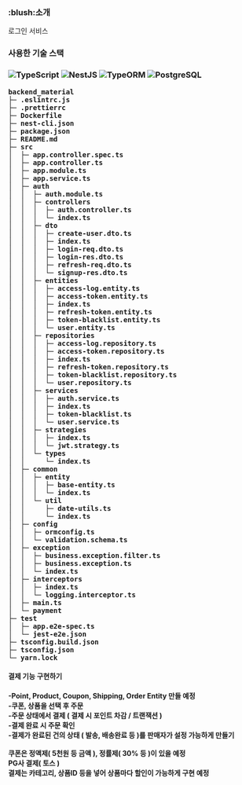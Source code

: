 <p align=center>
<h3> :blush:소개 </h3>
로그인 서비스

<h3>사용한 기술 스택<h3>
<img alt="TypeScript" src="https://img.shields.io/badge/TypeScript-3178C6?style=for-the-badge&logo=typescript&logoColor=white">
<img alt="NestJS" src="https://img.shields.io/badge/NestJS-E0234E?style=for-the-badge&logo=nestjs&logoColor=white">
<img alt="TypeORM" src="https://img.shields.io/badge/TypeORM-376E9B?style=for-the-badge&logo=typeorm&logoColor=white">
<img alt="PostgreSQL" src="https://img.shields.io/badge/PostgreSQL-316192?style=for-the-badge&logo=postgresql&logoColor=white">
</p>


```
backend_material
├─ .eslintrc.js
├─ .prettierrc
├─ Dockerfile
├─ nest-cli.json
├─ package.json
├─ README.md
├─ src
│  ├─ app.controller.spec.ts
│  ├─ app.controller.ts
│  ├─ app.module.ts
│  ├─ app.service.ts
│  ├─ auth
│  │  ├─ auth.module.ts
│  │  ├─ controllers
│  │  │  ├─ auth.controller.ts
│  │  │  └─ index.ts
│  │  ├─ dto
│  │  │  ├─ create-user.dto.ts
│  │  │  ├─ index.ts
│  │  │  ├─ login-req.dto.ts
│  │  │  ├─ login-res.dto.ts
│  │  │  ├─ refresh-req.dto.ts
│  │  │  └─ signup-res.dto.ts
│  │  ├─ entities
│  │  │  ├─ access-log.entity.ts
│  │  │  ├─ access-token.entity.ts
│  │  │  ├─ index.ts
│  │  │  ├─ refresh-token.entity.ts
│  │  │  ├─ token-blacklist.entity.ts
│  │  │  └─ user.entity.ts
│  │  ├─ repositories
│  │  │  ├─ access-log.repository.ts
│  │  │  ├─ access-token.repository.ts
│  │  │  ├─ index.ts
│  │  │  ├─ refresh-token.repository.ts
│  │  │  ├─ token-blacklist.repository.ts
│  │  │  └─ user.repository.ts
│  │  ├─ services
│  │  │  ├─ auth.service.ts
│  │  │  ├─ index.ts
│  │  │  ├─ token-blacklist.ts
│  │  │  └─ user.service.ts
│  │  ├─ strategies
│  │  │  ├─ index.ts
│  │  │  └─ jwt.strategy.ts
│  │  └─ types
│  │     └─ index.ts
│  ├─ common
│  │  ├─ entity
│  │  │  ├─ base-entity.ts
│  │  │  └─ index.ts
│  │  └─ util
│  │     ├─ date-utils.ts
│  │     └─ index.ts
│  ├─ config
│  │  ├─ ormconfig.ts
│  │  └─ validation.schema.ts
│  ├─ exception
│  │  ├─ business.exception.filter.ts
│  │  ├─ business.exception.ts
│  │  └─ index.ts
│  ├─ interceptors
│  │  ├─ index.ts
│  │  └─ logging.interceptor.ts
│  ├─ main.ts
│  └─ payment
├─ test
│  ├─ app.e2e-spec.ts
│  └─ jest-e2e.json
├─ tsconfig.build.json
├─ tsconfig.json
└─ yarn.lock

```

<h4>결제 기능 구현하기<h4/>
-Point, Product, Coupon, Shipping, Order Entity 만들 예정<br>
-쿠폰, 상품을 선택 후 주문<br>
-주문 상태에서 결제 ( 결제 시 포인트 차감 / 트랜잭션 ) <br>
-결제 완료 시 주문 확인 <br>
-결제가 완료된 건의 상태 ( 발송, 배송완료 등 )를 판매자가 설정 가능하게 만들기<br>
<br>
쿠폰은 정액제( 5천원 등 금액 ), 정률제( 30% 등 )이 있을 예정 <br>
PG사 결제( 토스 )<br>
결제는 카테고리, 상품ID 등을 넣어 상품마다 할인이 가능하게 구현 예정
